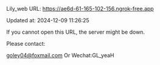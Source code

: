 Lily_web URL: https://ae6d-61-165-102-156.ngrok-free.app

Updated at: 2024-12-09 11:26:25

If you cannot open this URL, the server might be down.

Please contact: 

goley04@foxmail.com Or Wechat:GL_yeaH